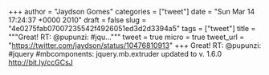 
+++
author = "Jaydson Gomes"
categories = ["tweet"]
date = "Sun Mar 14 17:24:37 +0000 2010"
draft = false
slug = "4e0275fab07007235542f4926051ed3d2d3394a5"
tags = ["tweet"]
title = """Great! RT: @pupunzi: #jqu..."""
tweet = true
micro = true
tweet_url = "https://twitter.com/jaydson/status/10476810913"
+++
Great! RT: @pupunzi: #jquery #mbcomponents: jquery.mb.extruder updated to v. 1.6.0 http://bit.ly/ccGCsJ
